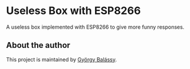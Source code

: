 # Useless Box with ESP8266

A useless box implemented with ESP8266 to give more funny responses.

## About the author

This project is maintained by [György Balássy](https://linkedin.com/in/balassy).